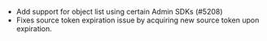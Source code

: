 - Add support for object list using certain Admin SDKs (#5208)
- Fixes source token expiration issue by acquiring new source token upon expiration.